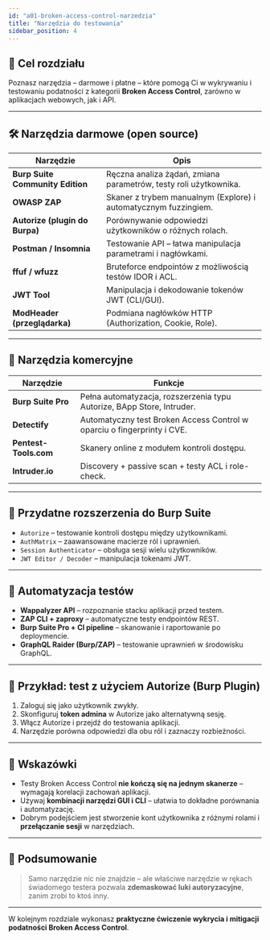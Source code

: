 ```yaml
---
id: "a01-broken-access-control-narzedzia"
title: "Narzędzia do testowania"
sidebar_position: 4
---
```


## 🎯 Cel rozdziału

Poznasz narzędzia – darmowe i płatne – które pomogą Ci w wykrywaniu i testowaniu podatności z kategorii **Broken Access Control**, zarówno w aplikacjach webowych, jak i API.

---

## 🛠️ Narzędzia darmowe (open source)

| Narzędzie | Opis |
|----------|------|
| **Burp Suite Community Edition** | Ręczna analiza żądań, zmiana parametrów, testy roli użytkownika. |
| **OWASP ZAP** | Skaner z trybem manualnym (Explore) i automatycznym fuzzingiem. |
| **Autorize (plugin do Burpa)** | Porównywanie odpowiedzi użytkowników o różnych rolach. |
| **Postman / Insomnia** | Testowanie API – łatwa manipulacja parametrami i nagłówkami. |
| **ffuf / wfuzz** | Bruteforce endpointów z możliwością testów IDOR i ACL. |
| **JWT Tool** | Manipulacja i dekodowanie tokenów JWT (CLI/GUI). |
| **ModHeader (przeglądarka)** | Podmiana nagłówków HTTP (Authorization, Cookie, Role). |

---

## 💼 Narzędzia komercyjne

| Narzędzie | Funkcje |
|----------|---------|
| **Burp Suite Pro** | Pełna automatyzacja, rozszerzenia typu Autorize, BApp Store, Intruder. |
| **Detectify** | Automatyczny test Broken Access Control w oparciu o fingerprinty i CVE. |
| **Pentest-Tools.com** | Skanery online z modułem kontroli dostępu. |
| **Intruder.io** | Discovery + passive scan + testy ACL i role-check. |

---

## 🔌 Przydatne rozszerzenia do Burp Suite

- `Autorize` – testowanie kontroli dostępu między użytkownikami.
- `AuthMatrix` – zaawansowane macierze ról i uprawnień.
- `Session Authenticator` – obsługa sesji wielu użytkowników.
- `JWT Editor / Decoder` – manipulacja tokenami JWT.

---

## 🔁 Automatyzacja testów

- **Wappalyzer API** – rozpoznanie stacku aplikacji przed testem.
- **ZAP CLI + zaproxy** – automatyczne testy endpointów REST.
- **Burp Suite Pro + CI pipeline** – skanowanie i raportowanie po deploymencie.
- **GraphQL Raider (Burp/ZAP)** – testowanie uprawnień w środowisku GraphQL.

---

## 📘 Przykład: test z użyciem Autorize (Burp Plugin)

1. Zaloguj się jako użytkownik zwykły.
2. Skonfiguruj **token admina** w Autorize jako alternatywną sesję.
3. Włącz Autorize i przejdź do testowania aplikacji.
4. Narzędzie porówna odpowiedzi dla obu ról i zaznaczy rozbieżności.

---

## 🧠 Wskazówki

- Testy Broken Access Control **nie kończą się na jednym skanerze** – wymagają korelacji zachowań aplikacji.
- Używaj **kombinacji narzędzi GUI i CLI** – ułatwia to dokładne porównania i automatyzację.
- Dobrym podejściem jest stworzenie kont użytkownika z różnymi rolami i **przełączanie sesji** w narzędziach.

---

## 📌 Podsumowanie

> Samo narzędzie nic nie znajdzie – ale właściwe narzędzie w rękach świadomego testera pozwala **zdemaskować luki autoryzacyjne**, zanim zrobi to ktoś inny.

---

W kolejnym rozdziale wykonasz **praktyczne ćwiczenie wykrycia i mitigacji podatności Broken Access Control**.
